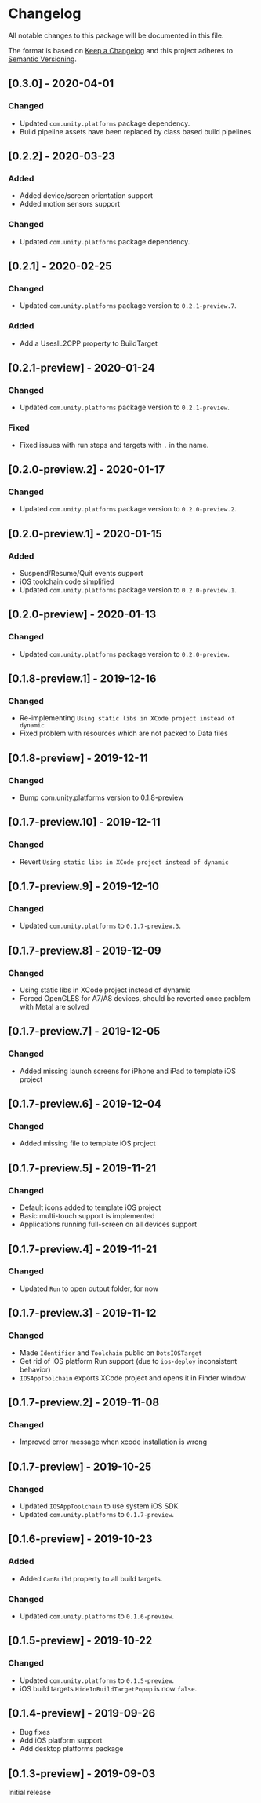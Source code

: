 # Changelog
All notable changes to this package will be documented in this file.

The format is based on [Keep a Changelog](http://keepachangelog.com/en/1.0.0/)
and this project adheres to [Semantic Versioning](http://semver.org/spec/v2.0.0.html).

## [0.3.0] - 2020-04-01

### Changed
- Updated `com.unity.platforms` package dependency.
- Build pipeline assets have been replaced by class based build pipelines.

## [0.2.2] - 2020-03-23

### Added
- Added device/screen orientation support
- Added motion sensors support

### Changed
- Updated `com.unity.platforms` package dependency.

## [0.2.1] - 2020-02-25

### Changed
- Updated `com.unity.platforms` package version to `0.2.1-preview.7`.

### Added
- Add a UsesIL2CPP property to BuildTarget

## [0.2.1-preview] - 2020-01-24

### Changed
- Updated `com.unity.platforms` package version to `0.2.1-preview`.

### Fixed
- Fixed issues with run steps and targets with `.` in the name.

## [0.2.0-preview.2] - 2020-01-17

### Changed
- Updated `com.unity.platforms` package version to `0.2.0-preview.2`.

## [0.2.0-preview.1] - 2020-01-15

### Added
- Suspend/Resume/Quit events support
- iOS toolchain code simplified
- Updated `com.unity.platforms` package version to `0.2.0-preview.1`.

## [0.2.0-preview] - 2020-01-13

### Changed
- Updated `com.unity.platforms` package version to `0.2.0-preview`.

## [0.1.8-preview.1] - 2019-12-16

### Changed
- Re-implementing `Using static libs in XCode project instead of dynamic`
- Fixed problem with resources which are not packed to Data files

## [0.1.8-preview] - 2019-12-11

### Changed
- Bump com.unity.platforms version to 0.1.8-preview

## [0.1.7-preview.10] - 2019-12-11

### Changed
- Revert `Using static libs in XCode project instead of dynamic`

## [0.1.7-preview.9] - 2019-12-10

### Changed
- Updated `com.unity.platforms` to `0.1.7-preview.3`.

## [0.1.7-preview.8] - 2019-12-09

### Changed
- Using static libs in XCode project instead of dynamic
- Forced OpenGLES for A7/A8 devices, should be reverted once problem with Metal are solved

## [0.1.7-preview.7] - 2019-12-05

### Changed
- Added missing launch screens for iPhone and iPad to template iOS project

## [0.1.7-preview.6] - 2019-12-04

### Changed
- Added missing file to template iOS project

## [0.1.7-preview.5] - 2019-11-21

### Changed
- Default icons added to template iOS project
- Basic multi-touch support is implemented
- Applications running full-screen on all devices support

## [0.1.7-preview.4] - 2019-11-21

### Changed
- Updated `Run` to open output folder, for now

## [0.1.7-preview.3] - 2019-11-12

### Changed
- Made `Identifier` and `Toolchain` public on `DotsIOSTarget`
- Get rid of iOS platform Run support (due to `ios-deploy` inconsistent behavior)
- `IOSAppToolchain` exports XCode project and opens it in Finder window

## [0.1.7-preview.2] - 2019-11-08

### Changed
- Improved error message when xcode installation is wrong

## [0.1.7-preview] - 2019-10-25

### Changed
- Updated `IOSAppToolchain` to use system iOS SDK
- Updated `com.unity.platforms` to `0.1.7-preview`.

## [0.1.6-preview] - 2019-10-23

### Added
- Added `CanBuild` property to all build targets.

### Changed
- Updated `com.unity.platforms` to `0.1.6-preview`.

## [0.1.5-preview] - 2019-10-22

### Changed
- Updated `com.unity.platforms` to `0.1.5-preview`.
- iOS build targets `HideInBuildTargetPopup` is now `false`.

## [0.1.4-preview] - 2019-09-26
- Bug fixes  
- Add iOS platform support
- Add desktop platforms package

## [0.1.3-preview] - 2019-09-03
Initial release
